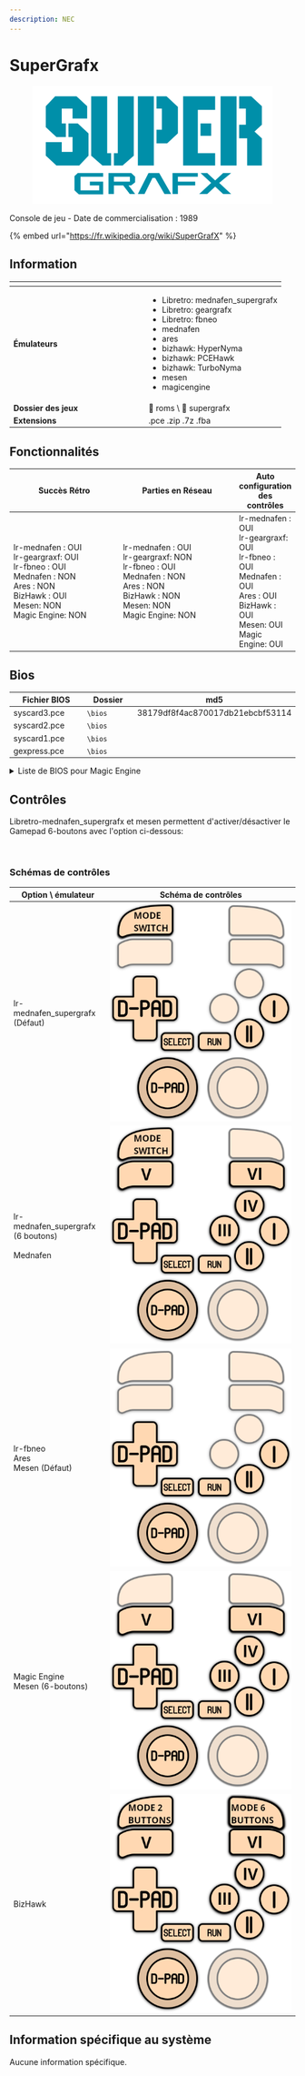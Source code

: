 ```yaml
---
description: NEC
---
```


# SuperGrafx

<div align="left"><figure><img src="https://raw.githubusercontent.com/fabricecaruso/es-theme-carbon/52ff37c9e265587d006945a2ba695b5a962b3a3d/art/logos/supergrafx.svg" alt=""><figcaption></figcaption></figure></div>

Console de jeu - Date de commercialisation : 1989

{% embed url="https://fr.wikipedia.org/wiki/SuperGrafX" %}

## Information

<table data-header-hidden><thead><tr><th width="224"></th><th></th></tr></thead><tbody><tr><td><strong>Émulateurs</strong></td><td><ul><li>Libretro: mednafen_supergrafx</li><li>Libretro: geargrafx</li><li>Libretro: fbneo</li><li>mednafen</li><li>ares</li><li>bizhawk: HyperNyma</li><li>bizhawk: PCEHawk</li><li>bizhawk: TurboNyma</li><li>mesen</li><li>magicengine</li></ul></td></tr><tr><td><strong>Dossier des jeux</strong></td><td><span data-gb-custom-inline data-tag="emoji" data-code="1f4c2">📂</span> roms \ <span data-gb-custom-inline data-tag="emoji" data-code="1f4c2">📂</span> supergrafx</td></tr><tr><td><strong>Extensions</strong></td><td>.pce .zip .7z .fba</td></tr></tbody></table>

## Fonctionnalités

<table><thead><tr><th width="210">Succès Rétro</th><th width="225">Parties en Réseau</th><th>Auto configuration des contrôles</th></tr></thead><tbody><tr><td>lr-mednafen : OUI<br>lr-geargraxf: OUI<br>lr-fbneo : OUI<br>Mednafen : NON<br>Ares : NON<br>BizHawk : OUI<br>Mesen: NON<br>Magic Engine: NON</td><td>lr-mednafen : OUI<br>lr-geargraxf: NON<br>lr-fbneo : OUI<br>Mednafen : NON<br>Ares : NON<br>BizHawk : NON<br>Mesen: NON<br>Magic Engine: NON</td><td>lr-mednafen : OUI<br>lr-geargraxf: OUI<br>lr-fbneo : OUI<br>Mednafen : OUI<br>Ares : OUI<br>BizHawk : OUI<br>Mesen: OUI<br>Magic Engine: OUI</td></tr></tbody></table>

## Bios

<table><thead><tr><th width="224">Fichier BIOS</th><th width="169">Dossier</th><th>md5</th></tr></thead><tbody><tr><td>syscard3.pce</td><td><code>\bios</code></td><td>38179df8f4ac870017db21ebcbf53114</td></tr><tr><td>syscard2.pce</td><td><code>\bios</code></td><td></td></tr><tr><td>syscard1.pce</td><td><code>\bios</code></td><td></td></tr><tr><td>gexpress.pce</td><td><code>\bios</code></td><td></td></tr></tbody></table>

<details>

<summary>Liste de BIOS pour Magic Engine</summary>

A placer dans `emulators\magicengine\cards`

* CD-ROM System V1.00 (J).pce
* CD-ROM System V2.01 (U).pce
* CD-ROM System V2.10 (J).pce
* Games Express CD Card 1993 (J).pce
* Super CD-ROM2 System V3.00 (J).pce
* Super CD-ROM2 System V3.01 (U).pce

</details>

## Contrôles

Libretro-mednafen\_supergrafx et mesen permettent d'activer/désactiver le Gamepad 6-boutons avec l'option ci-dessous:

<div align="left"><figure><img src="https://i.imgur.com/pbQFZnS.png" alt=""><figcaption></figcaption></figure></div>

### Schémas de contrôles

| Option \ émulateur                                           | Schéma de contrôles                                                                                                                                   |
| ------------------------------------------------------------ | ----------------------------------------------------------------------------------------------------------------------------------------------------- |
| <p>lr-mednafen_supergrafx<br>(Défaut)</p>                    | <img src="https://github.com/RetroBat-Official/retrobat-tattoos/blob/main/default/pcengine.png?raw=true" alt="" data-size="original">                 |
| <p>lr-mednafen_supergrafx<br>(6 boutons)<br><br>Mednafen</p> | <img src="https://github.com/RetroBat-Official/retrobat-tattoos/blob/main/default/pcengine_6buttons.png?raw=true" alt="" data-size="original">        |
| <p>lr-fbneo<br>Ares<br>Mesen (Défaut)</p>                    | <img src="https://github.com/RetroBat-Official/retrobat-tattoos/blob/main/default/pcengine_simple.png?raw=true" alt="" data-size="original">          |
| <p>Magic Engine<br>Mesen (6-boutons)</p>                     | <img src="https://github.com/RetroBat-Official/retrobat-tattoos/blob/main/default/pcengine_simple_6buttons.png?raw=true" alt="" data-size="original"> |
| BizHawk                                                      | <img src="https://github.com/RetroBat-Official/retrobat-tattoos/blob/main/default/pcengine_bizhawk.png?raw=true" alt="" data-size="original">         |

## Information spécifique au système

Aucune information spécifique.
